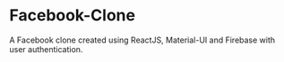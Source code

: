 # Facebook-Clone
A Facebook clone created using ReactJS, Material-UI and Firebase with user authentication.
